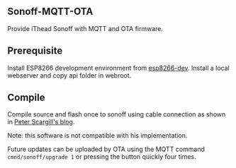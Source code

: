 ## Sonoff-MQTT-OTA
Provide iThead Sonoff with MQTT and OTA firmware.
## Prerequisite
Install ESP8266 development environment from [esp8266-dev](https://github.com/nqd/esp8266-dev).
Install a local webserver and copy api folder in webroot.
## Compile
Compile source and flash once to sonoff using cable connection as shown in [Peter Scargill's blog](http://tech.scargill.net/itead-slampher-and-sonoff).

Note: this software is not compatible with his implementation.

Future updates can be uploaded by OTA using the MQTT command ```cmnd/sonoff/upgrade 1``` or pressing the button quickly four times.
